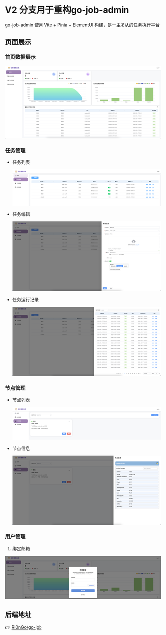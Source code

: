 # V2 分支用于重构go-job-admin 

go-job-admin 使用 Vite + Pinia + ElementUI 构建，是一主多从的任务执行平台

## 页面展示

### 首页数据展示

![home.png](img/home.png)

### 任务管理

- 任务列表

    ![img.png](img/node.png)

- 任务编辑
    
    ![img.png](img/node_edit.png)

- 任务运行记录

    ![job_record.png](img/job_record.png)
    

### 节点管理

- 节点列表

  ![node_list.png](img/node_list.png)

- 节点信息

    ![node_info.png](img/node_info.png)

### 用户管理

1. 绑定邮箱

![bind_email.png](img/bind_email.png)


## 后端地址

👉 [Ri0nGo/go-job](https://github.com/Ri0nGo/go-job)
